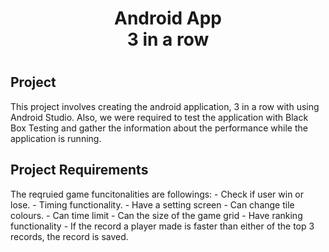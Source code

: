 <!--ver1.0 README for android app-->
<h1 align="center">Android App<br>3 in a row<h1>
<h2>Project</h2>
This project involves creating the android application, 3 in a row with using Android Studio.
Also, we were required to test the application with Black Box Testing and gather the information about the performance 
while the application is running. 

<h2>Project Requirements</h2>
The reqruied game funcitonalities are followings:
- Check if user win or lose.
- Timing functionality.
- Have a setting screen
  - Can change tile colours.
  - Can time limit
  - Can the size of the game grid
- Have ranking functionality
  - If the record a player made is faster than either of the top 3 records, the record is saved.
